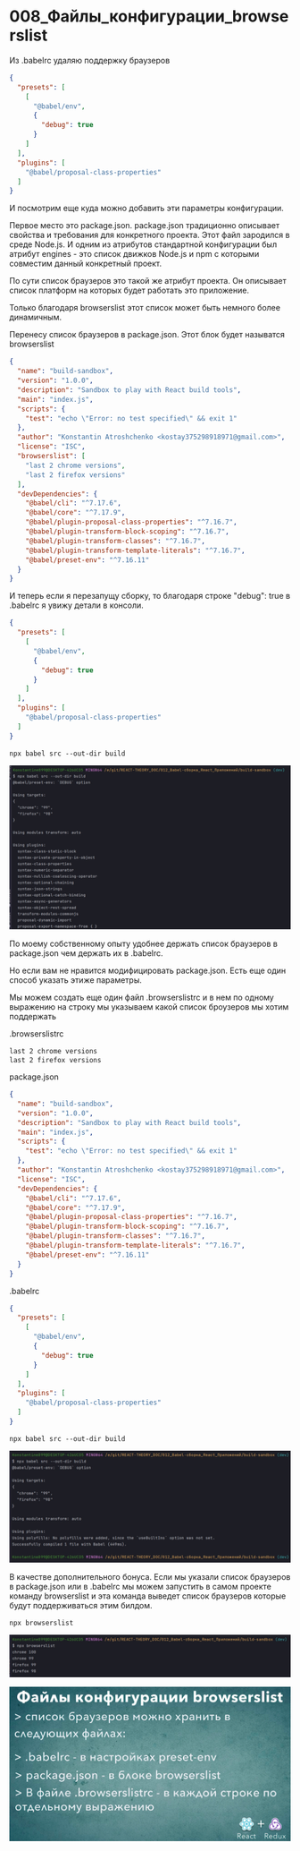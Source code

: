 # 008_Файлы_конфигурации_browserslist

Из .babelrc удаляю поддержку браузеров

```json
{
  "presets": [
    [
      "@babel/env",
      {
        "debug": true
      }
    ]
  ],
  "plugins": [
    "@babel/proposal-class-properties"
  ]
}
```

И посмотрим еще куда можно добавить эти параметры конфигурации.

Первое место это package.json. package.json традиционно описывает свойства и требования для конкретного проекта. Этот файл зародился в среде Node.js. И одним из атрибутов стандартной конфигурации был атрибут engines - это список движков Node.js и npm с которыми совместим данный конкретный проект.

По сути список браузеров это такой же атрибут проекта. Он описывает список платформ на которых будет работать это приложение.

Только благодаря browserslist этот список может быть немного более динамичным. 

Перенесу список браузеров в package.json. Этот блок будет называтся browserslist

```json
{
  "name": "build-sandbox",
  "version": "1.0.0",
  "description": "Sandbox to play with React build tools",
  "main": "index.js",
  "scripts": {
    "test": "echo \"Error: no test specified\" && exit 1"
  },
  "author": "Konstantin Atroshchenko <kostay375298918971@gmail.com>",
  "license": "ISC",
  "browserslist": [
    "last 2 chrome versions",
    "last 2 firefox versions"
  ],
  "devDependencies": {
    "@babel/cli": "^7.17.6",
    "@babel/core": "^7.17.9",
    "@babel/plugin-proposal-class-properties": "^7.16.7",
    "@babel/plugin-transform-block-scoping": "^7.16.7",
    "@babel/plugin-transform-classes": "^7.16.7",
    "@babel/plugin-transform-template-literals": "^7.16.7",
    "@babel/preset-env": "^7.16.11"
  }
}

```

И теперь если я перезапущу сборку, то благодаря строке "debug": true в .babelrc я увижу детали в консоли.

```json
{
  "presets": [
    [
      "@babel/env",
      {
        "debug": true
      }
    ]
  ],
  "plugins": [
    "@babel/proposal-class-properties"
  ]
}
```

```shell
npx babel src --out-dir build
```

![](img/001.jpg)

По моему собственному опыту удобнее держать список браузеров в package.json чем держать их в .babelrc.

Но если вам не нравится модифицировать package.json. Есть еще один способ указать этиже параметры. 

Мы можем создать еще один файл .browserslistrc и в нем по одному выражению на строку мы указываем какой список броузеров мы хотим поддержать

.browserslistrc

```.browserslistrc
last 2 chrome versions
last 2 firefox versions
```

package.json

```json
{
  "name": "build-sandbox",
  "version": "1.0.0",
  "description": "Sandbox to play with React build tools",
  "main": "index.js",
  "scripts": {
    "test": "echo \"Error: no test specified\" && exit 1"
  },
  "author": "Konstantin Atroshchenko <kostay375298918971@gmail.com>",
  "license": "ISC",
  "devDependencies": {
    "@babel/cli": "^7.17.6",
    "@babel/core": "^7.17.9",
    "@babel/plugin-proposal-class-properties": "^7.16.7",
    "@babel/plugin-transform-block-scoping": "^7.16.7",
    "@babel/plugin-transform-classes": "^7.16.7",
    "@babel/plugin-transform-template-literals": "^7.16.7",
    "@babel/preset-env": "^7.16.11"
  }
}

```

.babelrc

```json
{
  "presets": [
    [
      "@babel/env",
      {
        "debug": true
      }
    ]
  ],
  "plugins": [
    "@babel/proposal-class-properties"
  ]
}
```



```shell
npx babel src --out-dir build
```

![](img/002.jpg)

В качестве дополнительного бонуса. Если мы указали список браузеров в package.json или в .babelrc мы можем запустить в самом проекте команду browserslist и эта команда выведет список браузеров которые будут поддерживаться этим билдом.



```shell
npx browserslist
```

![](img/003.jpg)

![](img/004.jpg)

